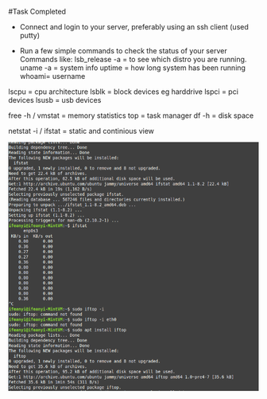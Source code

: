
#Task Completed
- Connect and login to your server, preferably using an ssh client (used putty)

- Run a few simple commands to check the status of your server
Commands like: 
lsb_release -a = to see which distro you are running. 
uname -a = system info 
uptime = how long system has been running 
whoami= username 

lscpu = cpu architecture
lsblk = block devices eg harddrive
lspci = pci devices
lsusb = usb devices

free -h / vmstat = memory statistics
top = task manager
df -h = disk space


netstat -i / ifstat = static and continious view


![Screenshoot](image.png)

